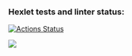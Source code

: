### Hexlet tests and linter status:
[![Actions Status](https://github.com/ElenaNek/frontend-project-44/workflows/hexlet-check/badge.svg)](https://github.com/ElenaNek/frontend-project-44/actions)

<a href="https://codeclimate.com/github/ElenaNek/frontend-project-44/maintainability"><img src="https://api.codeclimate.com/v1/badges/d4b0879c3c7e0d01321f/maintainability" /></a>